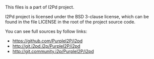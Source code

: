 This files is a part of I2Pd project.

I2Pd project is licensed under the BSD 3-clause license, which can be found in the file LICENSE in the root of the project source code.

You can see full sources by follow links:

- https://github.com/PurpleI2P/i2pd
- http://git.i2pd.i2p/PurpleI2P/i2pd
- http://git.community.i2p/PurpleI2P/i2pd
